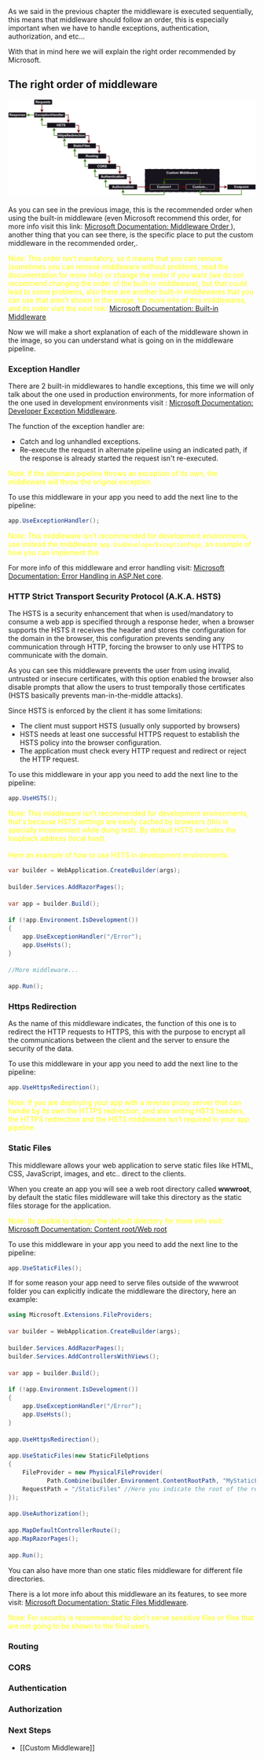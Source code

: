 As we said in the previous chapter the middleware is executed sequentially, this means that middleware should follow an order, this is especially important when we have to handle exceptions, authentication, authorization, and etc...

With that in mind here we will explain the right order recommended by Microsoft.

## The right order of middleware

![Recommended order for middleware](../assets/Middleware/MiddlewareOrder.svg)

As you can see in the previous image, this is the recommended order when using the built-in middleware (even Microsoft recommend this order, for more info visit this link: [Microsoft Documentation: Middleware Order ](https://learn.microsoft.com/en-us/aspnet/core/fundamentals/middleware/?view=aspnetcore-8.0#middleware-order)), another thing that you can see there, is the specific place to put the custom middleware in the recommended order,.

<p style="color:yellow">
Note: This order isn't mandatory, so it means that you can remove (sometimes you can remove middleware without problems, read the documentation for more info) or change the order if you want (we do not recommend changing the order of the built-in middleware), but that could lead to some problems, also there are another built-in middlewares that you can use that aren't shown in the image, for more info of this middlewares, and its order visit the next link: <a href="https://learn.microsoft.com/en-us/aspnet/core/fundamentals/middleware/?view=aspnetcore-8.0#built-in-middleware">Microsoft Documentation: Built-in Middleware</a>. 
</p>

Now we will make a short explanation of each of the middleware shown in the image, so you can understand what is going on in the middleware pipeline.

### Exception Handler

There are 2 built-in middlewares to handle exceptions, this time we will only talk about the one used in production environments, for more information of the one used in development environments visit : [Microsoft Documentation: Developer Exception Middleware](https://learn.microsoft.com/en-us/aspnet/core/fundamentals/error-handling?view=aspnetcore-8.0#developer-exception-page).

The function of the exception handler are:
- Catch and log unhandled exceptions.
- Re-execute the request in alternate pipeline using an indicated path, if the response is already started the request isn't re-executed.

<p style="color:yellow">
Note: If the alternate pipeline throws an exception of its own, the middleware will throw the original exception.
</p>

To use this middleware in your app you need to add the next line to the pipeline:
```cs
app.UseExceptionHandler();
```

<p style="color:yellow">
Note: This middleware isn't recommended for development environments, use instead the middleware <code>app.UseDeveloperExceptionPage</code>, an example of how you can implement this 
</p>

For more info of this middleware and error handling visit: [Microsoft Documentation: Error Handling in ASP.Net core](https://learn.microsoft.com/en-us/aspnet/core/fundamentals/error-handling?view=aspnetcore-8.0).

### HTTP Strict Transport Security Protocol (A.K.A. HSTS)

The HSTS is a security enhancement that when is used/mandatory to consume a web app is specified through a response heder, when a browser supports the HSTS it receives the header and stores the configuration for the domain in the browser, this configuration prevents sending any communication through HTTP, forcing the browser to only use HTTPS to communicate with the domain.

As you can see this middleware prevents the user from using invalid, untrusted or insecure certificates, with this option enabled the browser also disable prompts that allow the users to trust temporally those certificates (HSTS basically prevents man-in-the-middle attacks).

Since HSTS is enforced by the client it has some limitations:
- The client must support HSTS (usually only supported by browsers)
- HSTS needs at least one successful HTTPS request to establish the HSTS policy into the browser configuration.
- The application must check every HTTP request and redirect or reject the HTTP request.

To use this middleware in your app you need to add the next line to the pipeline:
```cs
app.UseHSTS();
```

<p style="color:yellow">
Note: This middleware isn't recommended for development environments, that's because HSTS settings are easily cached by browsers (this is specially inconvenient while doing test). By default HSTS excludes the loopback address (local host).
<br/>
<br/>
Here an example of how to use HSTS in development environments:
</p>

```cs
var builder = WebApplication.CreateBuilder(args);

builder.Services.AddRazorPages();

var app = builder.Build();

if (!app.Environment.IsDevelopment())
{
    app.UseExceptionHandler("/Error");
    app.UseHsts();
}

//More middleware...

app.Run();
```

### Https Redirection

As the name of this middleware indicates, the function of this one is to redirect the HTTP requests to HTTPS, this with the purpose to encrypt all the communications between the client and the server to ensure the security of the data.

To use this middleware in your app you need to add the next line to the pipeline:
```cs
app.UseHttpsRedirection();
```

<p style="color:yellow">
Note: If you are deploying your app with a reverse proxy server that can handle by its own the HTTPS redirection, and also writing HSTS headers, the HTTPS redirection and the HSTS middleware isn't required in your app pipeline.
</p>

### Static Files

This middleware allows your web application to serve static files like HTML, CSS, JavaScript, images, and etc.. direct to the clients.

When you create an app you will see a web root directory called **wwwroot**, by default the static files middleware will take this directory as the static files storage for the application.

<p style="color:yellow">
Note: Its posible to change the default directory for more info visit: <a href="https://learn.microsoft.com/en-us/aspnet/core/fundamentals/?view=aspnetcore-8.0&tabs=windows#content-root">Microsoft Documentation: Content root/Web root</a >.
</p>

To use this middleware in your app you need to add the next line to the pipeline:
```cs
app.UseStaticFiles();
```

If for some reason your app need to serve files outside of the wwwroot folder you can explicitly indicate the middleware the directory, here an example:

```cs
using Microsoft.Extensions.FileProviders;

var builder = WebApplication.CreateBuilder(args);

builder.Services.AddRazorPages();
builder.Services.AddControllersWithViews();

var app = builder.Build();

if (!app.Environment.IsDevelopment())
{
    app.UseExceptionHandler("/Error");
    app.UseHsts();
}

app.UseHttpsRedirection();

app.UseStaticFiles(new StaticFileOptions
{
    FileProvider = new PhysicalFileProvider(
           Path.Combine(builder.Environment.ContentRootPath, "MyStaticFiles")), //Here you indicate the directory name (remeber that the file directory should be in the same directory as wwwroot is located)
    RequestPath = "/StaticFiles" //Here you indicate the root of the requets path used to access the files 
});

app.UseAuthorization();

app.MapDefaultControllerRoute();
app.MapRazorPages();

app.Run();
``` 

 You can also have more than one static files middleware for different file directories.

  There is a lot more info about this middleware an its features, to see more visit: [Microsoft Documentation: Static Files Middleware](https://learn.microsoft.com/en-us/aspnet/core/fundamentals/static-files?view=aspnetcore-8.0).

<p style="color:yellow">
Note: For security is recommended to don't serve sensitive files or files that are not going to be shown to the final users. 
</p>

### Routing

### CORS

### Authentication

### Authorization

### Next Steps
- [[Custom Middleware]]